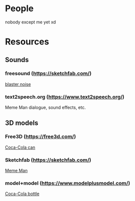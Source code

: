 # People

nobody except me yet xd

# Resources

## Sounds

### freesound (https://sketchfab.com/)

[blaster noise](https://freesound.org/people/tutarap/sounds/341956/)

### text2speech.org (https://www.text2speech.org/)

Meme Man dialogue, sound effects, etc.

## 3D models

### Free3D (https://free3d.com/)

[Coca-Cola can](https://free3d.com/3d-model/lata-bonus-76367.html)

### Sketchfab (https://sketchfab.com/)

[Meme Man](https://sketchfab.com/models/3d1f49bc7e6e446fb0d97e98cd40e749)

### model+model (https://www.modelplusmodel.com/)

[Coca-Cola bottle](https://www.modelplusmodel.com/accessories/food/935-coca-cola.html)